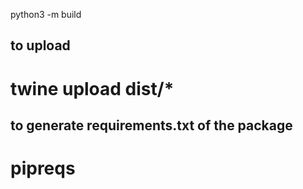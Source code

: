 python3 -m build

## to upload
# twine upload dist/* 

## to generate requirements.txt of the package
# pipreqs 


